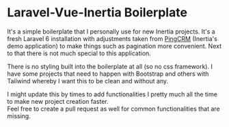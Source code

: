 # Laravel-Vue-Inertia Boilerplate
It's a simple boilerplate that I personally use for new Inertia projects. 
It's a fresh Laravel 6 installation with adjustments taken from [PingCRM](https://github.com/inertiajs/pingcrm) (Inertia's demo application) to make things such as pagination more convenient.
Next to that there is not much special to this application.  
  
There is no styling built into the boilerplate at all (so no css framework).
I have some projects that need to happen with Bootstrap and others with Tailwind whereby I want this to be clean and without any.  
  
I might update this by times to add functionalities I pretty much all the time to make new project creation faster.  
Feel free to create a pull request as well for common functionalities that are missing.
